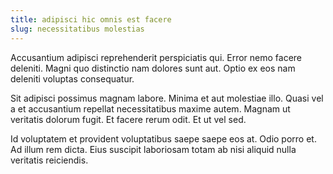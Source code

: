 ```yaml
---
title: adipisci hic omnis est facere
slug: necessitatibus molestias
---
```


Accusantium adipisci reprehenderit perspiciatis qui. Error nemo facere deleniti. Magni quo distinctio nam dolores sunt aut. Optio ex eos nam deleniti voluptas consequatur.

Sit adipisci possimus magnam labore. Minima et aut molestiae illo. Quasi vel a et accusantium repellat necessitatibus maxime autem. Magnam ut veritatis dolorum fugit. Et facere rerum odit. Et ut vel sed.

Id voluptatem et provident voluptatibus saepe saepe eos at. Odio porro et. Ad illum rem dicta. Eius suscipit laboriosam totam ab nisi aliquid nulla veritatis reiciendis.
